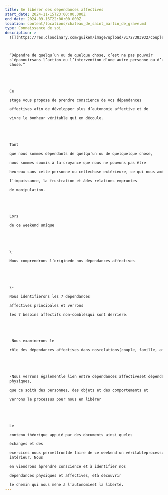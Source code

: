 ```yaml
---
title: Se libérer des dépendances affectives
start_date: 2024-11-15T23:00:00.000Z
end_date: 2024-09-16T22:00:00.000Z
location: content/locations/chateau_de_saint_martin_de_grave.md
type: Connaissance de soi
description: >
  ![](https://res.cloudinary.com/guikem/image/upload/v1727383932/couple_fil_2_hvzdqe.jpg)



  “Dépendre de quelqu’un ou de quelque chose, c’est ne pas pouvoir
  s’épanouirsans l’action ou l’intervention d’une autre personne ou d’une
  chose.”





  Ce

  stage vous propose de prendre conscience de vos dépendances

  affectives afin de développer plus d’autonomie affective et de

  vivre le bonheur véritable qui en découle.





  Tant

  que nous sommes dépendants de quelqu’un ou de quelquelque chose,

  nous sommes soumis à la croyance que nous ne pouvons pas être

  heureux sans cette personne ou cettechose extérieure, ce qui nous amène à

  l’impuissance, la frustration et àdes relations empruntes

  de manipulation.





  Lors

  de ce weekend unique 





  \-

  Nous comprendrons l’originede nos dépendances affectives





  \-

  Nous identifierons les 7 dépendances

  affectives principales et verrons

  les 7 besoins affectifs non-comblésqui sont derrière.





  -Nous examinerons le

  rôle des dépendances affectives dans nosrelations(couple, famille, amis...)





  -Nous verrons égalementle lien entre dépendances affectiveset dépendances
  physiques,

  que ce soità des personnes, des objets et des comportements et

  verrons le processus pour nous en libérer





  Le

  contenu théorique appuié par des documents ainsi queles

  échanges et des

  exercices nous permettrontde faire de ce weekend un véritableprocessus
  intérieur. Nous

  en viendrons àprendre conscience et à identifier nos

  dépendances physiques et affectives, età découvrir

  le chemin qui nous mène à l’autonomieet la liberté.
---
```


